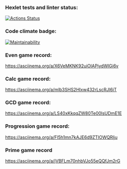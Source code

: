 ### Hexlet tests and linter status:
[![Actions Status](https://github.com/LiudmilaKorchikova/java-project-61/actions/workflows/hexlet-check.yml/badge.svg)](https://github.com/LiudmilaKorchikova/java-project-61/actions)
### Code climate badge:
[![Maintainability](https://api.codeclimate.com/v1/badges/f23af5e485836e40af70/maintainability)](https://codeclimate.com/github/LiudmilaKorchikova/java-project-61/maintainability)
### Even game record:
https://asciinema.org/a/X6VeMKNK92uiOlAPjydWlGi6v
### Calc game record:
https://asciinema.org/a/mlb3SHS2HIxw432rLscRJI6iT
### GCD game record:
https://asciinema.org/a/LS40xKkqqZW80Te00lsUDmE1E
### Progression game record:
https://asciinema.org/a/Fl5h1mn7kAJE6d9ZTIOWQRlju
### Prime game record
https://asciinema.org/a/jVBFLm70nhbVJo55eQQfJm2rG
